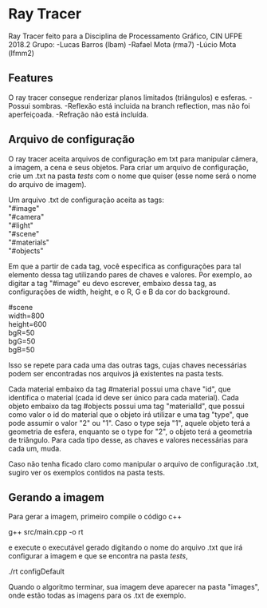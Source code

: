 # Ray Tracer
Ray Tracer feito para a Disciplina de Processamento Gráfico, CIN UFPE 2018.2
Grupo:
-Lucas Barros (lbam)
-Rafael Mota (rma7)
-Lúcio Mota (lfmm2)

## Features
O ray tracer consegue renderizar planos limitados (triângulos) e esferas.
-Possui sombras. 
-Reflexão está incluida na branch reflection, mas não foi aperfeiçoada. 
-Refração não está incluída.

## Arquivo de configuração

O ray tracer aceita arquivos de configuração em txt para manipular câmera, a imagem, a cena e seus objetos.
Para criar um arquivo de configuração, crie um .txt na pasta *tests* com o nome que quiser (esse nome será o nome do arquivo de imagem).

Um arquivo .txt de configuração aceita as tags:  
"#image"  
"#camera"  
"#light"  
"#scene"  
"#materials"  
"#objects"  

Em que a partir de cada tag, você especifica as configurações para tal elemento dessa tag utilizando pares de chaves e valores. Por exemplo, ao digitar a tag "#image" eu devo escrever, embaixo dessa tag, as configurações de width, height, e o R, G e B da cor do background.

#scene  
width=800  
height=600  
bgR=50  
bgG=50  
bgB=50  

Isso se repete para cada uma das outras tags, cujas chaves necessárias podem ser encontradas nos arquivos já existentes na pasta tests.

Cada material embaixo da tag #material possui uma chave "id", que identifica o material (cada id deve ser único para cada material).
Cada objeto embaixo da tag #objects possui uma tag "materialId", que possui como valor o id do material que o objeto irá utilizar e uma tag "type", que pode assumir o valor "2" ou "1". Caso o type seja "1", aquele objeto terá a geometria de esfera, enquanto se o type for "2", o objeto terá a geometria de triângulo. Para cada tipo desse, as chaves e valores necessárias para cada um, muda.

Caso não tenha ficado claro como manipular o arquivo de configuração .txt, sugiro ver os exemplos contidos na pasta tests.

## Gerando a imagem

Para gerar a imagem, primeiro compile o código c++

g++ src/main.cpp -o rt

e execute o executável gerado digitando o nome do arquivo .txt que irá configurar a imagem e que se encontra na pasta *tests*,

./rt configDefault

Quando o algoritmo terminar, sua imagem deve aparecer na pasta "images", onde estão todas as imagens para os .txt de exemplo.
